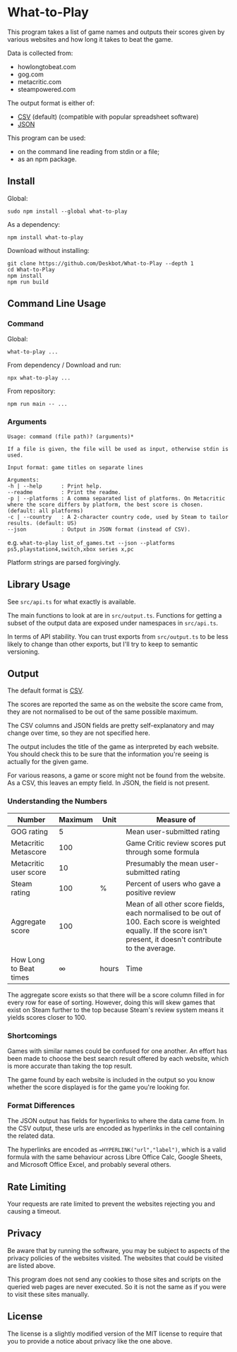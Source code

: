 # What-to-Play

This program takes a list of game names and outputs their scores given by various websites and how long it takes to beat the game.

Data is collected from:

* howlongtobeat.com
* gog.com
* metacritic.com
* steampowered.com

The output format is either of:

* [CSV](https://en.wikipedia.org/wiki/Comma-separated_values) (default) (compatible with popular spreadsheet software)
* [JSON](https://en.wikipedia.org/wiki/JSON)

This program can be used:

* on the command line reading from stdin or a file;
* as an npm package.

## Install

Global:

```
sudo npm install --global what-to-play
```

As a dependency:

```
npm install what-to-play
```

Download without installing:

```
git clone https://github.com/Deskbot/What-to-Play --depth 1
cd What-to-Play
npm install
npm run build
```

## Command Line Usage

### Command

Global:

```
what-to-play ...
```

From dependency / Download and run:

```
npx what-to-play ...
```

From repository:

```
npm run main -- ...
```

### Arguments

```
Usage: command (file path)? (arguments)*

If a file is given, the file will be used as input, otherwise stdin is used.

Input format: game titles on separate lines

Arguments:
-h | --help      : Print help.
--readme         : Print the readme.
-p | --platforms : A comma separated list of platforms. On Metacritic where the score differs by platform, the best score is chosen. (default: all platforms)
-c | --country   : A 2-character country code, used by Steam to tailor results. (default: US)
--json           : Output in JSON format (instead of CSV).
```

e.g. `what-to-play list_of_games.txt --json --platforms ps5,playstation4,switch,xbox series x,pc`

Platform strings are parsed forgivingly.

## Library Usage

See `src/api.ts` for what exactly is available.

The main functions to look at are in `src/output.ts`. Functions for getting a subset of the output data are exposed under namespaces in `src/api.ts`.

In terms of API stability. You can trust exports from `src/output.ts` to be less likely to change than other exports, but I'll try to keep to semantic versioning.

## Output

The default format is [CSV](https://en.wikipedia.org/wiki/Comma-separated_values).

The scores are reported the same as on the website the score came from, they are not normalised to be out of the same possible maximum.

The CSV columns and JSON fields are pretty self-explanatory and may change over time, so they are not specified here.

The output includes the title of the game as interpreted by each website. You should check this to be sure that the information you're seeing is actually for the given game.

For various reasons, a game or score might not be found from the website. As a CSV, this leaves an empty field. In JSON, the field is not present.

### Understanding the Numbers

Number                 | Maximum | Unit  | Measure of
-----------------------|---------|-------|------------
GOG rating             |   5     |       | Mean user-submitted rating
Metacritic Metascore   | 100     |       | Game Critic review scores put through some formula
Metacritic user score  |  10     |       | Presumably the mean user-submitted rating
Steam rating           | 100     | %     | Percent of users who gave a positive review
Aggregate score        | 100     |       | Mean of all other score fields, each normalised to be out of 100. Each score is weighted equally. If the score isn't present, it doesn't contribute to the average.
How Long to Beat times |   ∞     | hours | Time

The aggregate score exists so that there will be a score column filled in for every row for ease of sorting. However, doing this will skew games that exist on Steam further to the top because Steam's review system means it yields scores closer to 100.

### Shortcomings

Games with similar names could be confused for one another. An effort has been made to choose the best search result offered by each website, which is more accurate than taking the top result.

The game found by each website is included in the output so you know whether the score displayed is for the game you're looking for.

### Format Differences

The JSON output has fields for hyperlinks to where the data came from. In the CSV output, these urls are encoded as hyperlinks in the cell containing the related data.

The hyperlinks are encoded as `=HYPERLINK("url","label")`, which is a valid formula with the same behaviour across Libre Office Calc, Google Sheets, and Microsoft Office Excel, and probably several others.

## Rate Limiting

Your requests are rate limited to prevent the websites rejecting you and causing a timeout.

## Privacy

Be aware that by running the software, you may be subject to aspects of the privacy policies of the websites visited. The websites that could be visited are listed above.

This program does not send any cookies to those sites and scripts on the queried web pages are never executed. So it is not the same as if you were to visit these sites manually.

## License

The license is a slightly modified version of the MIT license to require that you to provide a notice about privacy like the one above.
